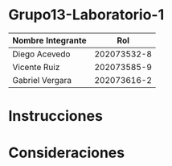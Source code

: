 # Grupo13-Laboratorio-1

| Nombre Integrante | Rol |
| ------------ | ------------ | 
| Diego Acevedo | 202073532-8 | 
| Vicente Ruiz | 202073585-9  | 
| Gabriel Vergara | 202073616-2 | 


# Instrucciones



# Consideraciones

